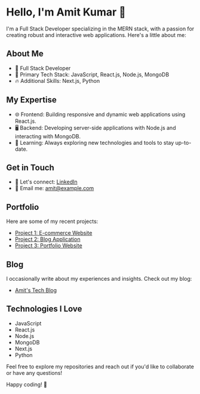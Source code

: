 # Hello, I'm Amit Kumar 👋

I'm a Full Stack Developer specializing in the MERN stack, with a passion for creating robust and interactive web applications. Here's a little about me:

## About Me

- 💼 Full Stack Developer
- 🚀 Primary Tech Stack: JavaScript, React.js, Node.js, MongoDB
- 🔥 Additional Skills: Next.js, Python

## My Expertise

- 🌐 Frontend: Building responsive and dynamic web applications using React.js.
- 🖥️ Backend: Developing server-side applications with Node.js and interacting with MongoDB.
- 🌱 Learning: Always exploring new technologies and tools to stay up-to-date.

## Get in Touch

- 💬 Let's connect: [LinkedIn](https://www.linkedin.com/in/amitkumar)
- 📧 Email me: amit@example.com

## Portfolio

Here are some of my recent projects:

- [Project 1: E-commerce Website](https://github.com/amitkumar/e-commerce)
- [Project 2: Blog Application](https://github.com/amitkumar/blog-app)
- [Project 3: Portfolio Website](https://github.com/amitkumar/portfolio)

## Blog

I occasionally write about my experiences and insights. Check out my blog:

- [Amit's Tech Blog](https://amitkumar.dev/blog)

## Technologies I Love

- JavaScript
- React.js
- Node.js
- MongoDB
- Next.js
- Python

Feel free to explore my repositories and reach out if you'd like to collaborate or have any questions!

Happy coding! 🚀
